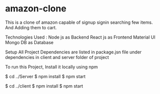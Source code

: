 # amazon-clone
This is a clone of amazon capable of signup signin searching few items.
And Adding them to cart.

Technologies Used :
Node js as Backend
React js as Frontend
Material UI
Mongo DB as Database


Setup
All Project Dependencies are listed in package.jsn file under dependencies in client and server folder of project

To run this Project, Install it locally using npm

$ cd ../Server
$ npm install
$ npm start


$ cd ../client
$ npm install
$ npm start

